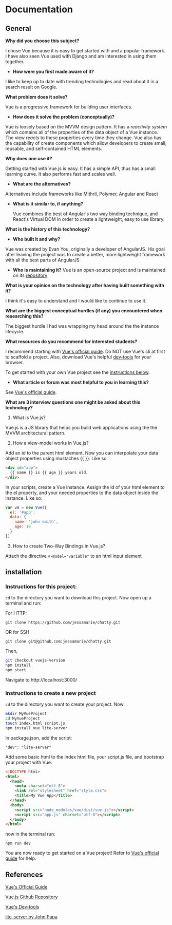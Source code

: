 Documentation
============

General
--------

**Why did you choose this subject?**

I chose Vue because it is easy to get started with and a popular framework. I have also seen Vue used with Django and am interested in using them together.

  - **How were you first made aware of it?**

  I like to keep up to date with trending technologies and read about it in a search result on Google.

**What problem does it solve?**

Vue is a progressive framework for building user interfaces.

  - **How does it solve the problem (conceptually)?**

  Vue is loosely based on the MVVM design pattern. It has a _reactivity system_ which contains all of the properties of the data object of a Vue instance. The view _reacts_ to these properties every time they change. Vue also has the capability of create components which allow developers to create small, reusable, and self-contained HTML elements.

**Why does one use it?**

Getting started with Vue.js is easy. It has a simple API, thus has a small learning curve. It also performs fast and scales well.

  - **What are the alternatives?**

  Alternatives include frameworks like Mithril, Polymer, Angular and React

  - **What is it similar to, if anything?**

    Vue combines the best of Angular's two way binding technique, and React's Virtual DOM in order to create a lightweight, easy to use library.

**What is the history of this technology?**
  - **Who built it and why?**

  Vue was created by Evan You, originally a developer of AngularJS. His goal after leaving the project was to create a better, more lightweight framework with all the best parts of AngularJS

  - **Who is maintaining it?**
  Vue is an open-source project and is maintained on its [repository][2]

**What is your opinion on the technology after having built something with it?**

I think it's easy to understand and I would like to continue to use it.

**What are the biggest conceptual hurdles (if any) you encountered when researching this?**

The biggest hurdle I had was wrapping my head around the the instance lifecycle.

**What resources do you recommend for interested students?**

I recommend starting with [Vue's official guide][1]. Do NOT use Vue's cli at first to scaffold a project. Also, download Vue's helpful [dev-tools][3] for your browser.

To get started with your own Vue project see the [instructions below](#new-project).

  - **What article or forum was most helpful to you in learning this?**

  See [Vue's official guide][1].

**What are 3 interview questions one might be asked about this technology?**

1. What is Vue.js?

  Vue.js is a JS library that helps you build web applications using the the MVVM architectural pattern.

2. How a view-model works in Vue.js?

  Add an id to the parent html element. Now you can interpolate your data object properties using
mustaches {{ }}. Like so:

  ```html
  <div id="app">
    {{ name }} is {{ age }} years old.
  </div>
  ```

  In your scripts, create a Vue instance. Assign the id of your html element to the el property, and your needed properties to the data object inside the instance. Like so:

  ```javascript
  var vm = new Vue({
    el: '#app',
    data: {
      name: 'john smith',
      age: 10
    }
  })
  ```

3. How to create Two-Way Bindings in Vue.js?

  Attach the directive `v-model="variable"` to an html input element


## installation

### Instructions for this project:

`cd` to the directory you want to download this project. Now open up a terminal and run:

For HTTP:

`git clone https://github.com/jessamarie/chatty.git`

OR for SSH

`git clone git@github.com:jessamarie/chatty.git`

Then,

```bash
git checkout vuejs-version
npm install
npm start
```

Navigate to http://localhost:3000/

### Instructions to create a new project  <a id="new-project"></a>

`cd` to the directory you want to create your project. Now:

```bash
mkdir MyVueProject
cd MyVueProject
touch index.html script.js
npm install vue lite-server
```

In package.json, add the script:

`"dev": "lite-server"`

Add some basic html to the index html file, your script.js file, and bootstrap your project with Vue:

```html
<!DOCTYPE html>
<html>
  <head>
    <meta charset="utf-8">
    <link rel="stylesheet" href="style.css">
    <title>My Vue App</title>
  </head>
  <body>
    <script src="node_modules/vue/dist/vue.js"></script>
    <script src="app.js" charset="utf-8"></script>
  </body>
</html>
```

now in the terminal run:

 `npm run dev`

You are now ready to get started on a Vue project! Refer to [Vue's official guide][1] for help.

References
-----------
[Vue's Official Guide][1]

[Vue.js Github Repository][2]

[Vue's Dev-tools][3]

[lite-server by John Papa][4]


[1]: https://vuejs.org/v2/guide
[2]: https://github.com/vuejs/vue
[3]: https://github.com/vuejs/vue-devtools#vue-devtools
[4]: https://github.com/johnpapa/lite-server

